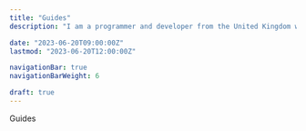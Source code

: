 ```yaml
---
title: "Guides"
description: "I am a programmer and developer from the United Kingdom with many years of experience in popular programming languages."

date: "2023-06-20T09:00:00Z"
lastmod: "2023-06-20T12:00:00Z"

navigationBar: true
navigationBarWeight: 6

draft: true
---
```


Guides
